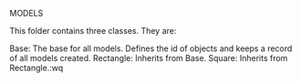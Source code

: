 MODELS

This folder contains three classes. They are:

Base: The base for all models. Defines the id of objects and keeps a record of all models created.
Rectangle: Inherits from Base.
Square: Inherits from Rectangle.:wq
